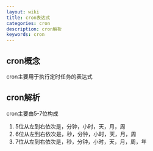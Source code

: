```yaml
---
layout: wiki
title: cron表达式
categories: cron
description: cron解析
keywords: cron
---
```


## cron概念

cron主要用于执行定时任务的表达式

## cron解析

cron主要由5-7位构成
1. 5位从左到右依次是，分钟，小时，天，月，周
2. 6位从左到右依次是，秒，分钟，小时，天，月，周
3. 7位从左到右依次是，秒，分钟，小时，天，月，周，年
